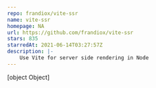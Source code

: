 ```yaml
---
repo: frandiox/vite-ssr
name: vite-ssr
homepage: NA
url: https://github.com/frandiox/vite-ssr
stars: 835
starredAt: 2021-06-14T03:27:57Z
description: |-
    Use Vite for server side rendering in Node
---
```


[object Object]
